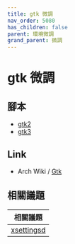 ```yaml
---
title: gtk 微調
nav_order: 5080
has_children: false
parent: 環境微調
grand_parent: 微調
---
```


# gtk 微調


## 腳本

* [gtk2](https://github.com/samwhelp/note-about-ubuntu/tree/gh-pages/_demo/adjustment/part/gtk2)
* [gtk3](https://github.com/samwhelp/note-about-ubuntu/tree/gh-pages/_demo/adjustment/part/gtk3)


## Link

* Arch Wiki / [Gtk](https://wiki.archlinux.org/title/GTK#Configuration)


## 相關議題

| 相關議題 |
| --- |
| [xsettingsd](https://samwhelp.github.io/note-about-ubuntu/read/adjustment/env/xsettingsd.html) |
